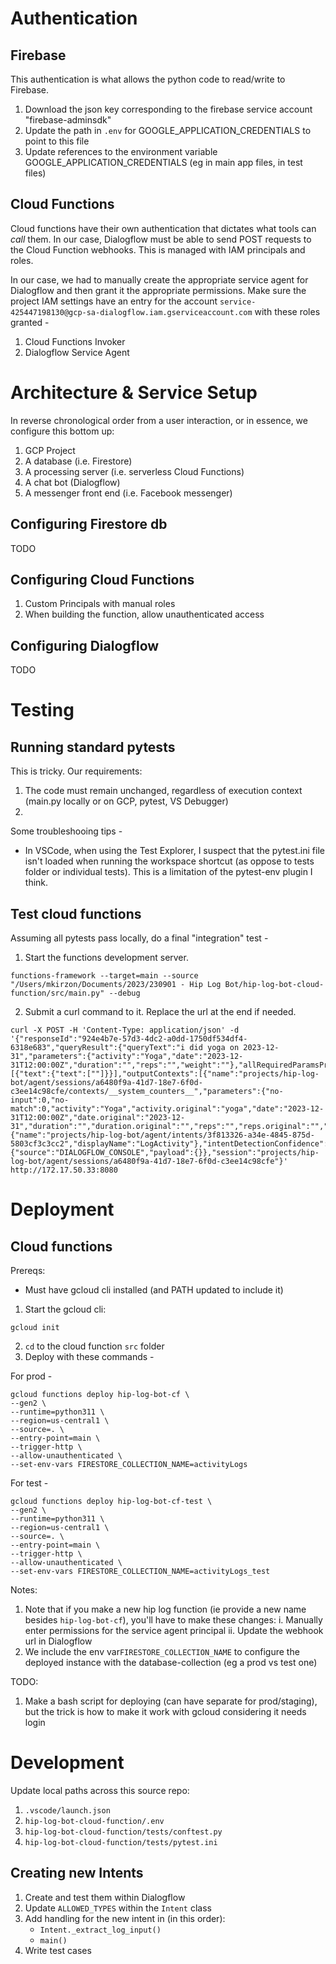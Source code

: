 # Authentication

## Firebase
This authentication is what allows the python code to read/write to Firebase. 

1. Download the json key corresponding to the firebase service account "firebase-adminsdk"
2. Update the path in `.env` for GOOGLE_APPLICATION_CREDENTIALS to point to this file 
2. Update references to the environment variable GOOGLE_APPLICATION_CREDENTIALS (eg in main app files, in test files)

## Cloud Functions
Cloud functions have their own authentication that dictates what tools can _call_ them. In our case, Dialogflow must be able to send POST requests to the Cloud Function webhooks. 
This is managed with IAM principals and roles.

In our case, we had to manually create the appropriate service agent for Dialogflow and then grant it the appropriate permissions. Make sure the project IAM settings have an entry for the account  `service-425447198130@gcp-sa-dialogflow.iam.gserviceaccount.com` with these roles granted - 
1. Cloud Functions Invoker
2. Dialogflow Service Agent


# Architecture & Service Setup

In reverse chronological order from a user interaction, or in essence, we configure this bottom up: 
1. GCP Project
2. A database (i.e. Firestore)
3. A processing server (i.e. serverless Cloud Functions) 
4. A chat bot (Dialogflow)
5. A messenger front end (i.e. Facebook messenger)


## Configuring Firestore db
TODO 

## Configuring Cloud Functions

1. Custom Principals with manual roles 
2. When building the function, allow unauthenticated access 

## Configuring Dialogflow
TODO

# Testing

## Running standard pytests

This is tricky. Our requirements: 
1) The code must remain unchanged, regardless of execution context (main.py locally or on GCP, pytest, VS Debugger)
2) 

Some troubleshooing tips -
* In VSCode, when using the Test Explorer, I suspect that the pytest.ini file isn't loaded when running the workspace shortcut (as oppose to tests folder or individual tests). This is a limitation of the pytest-env plugin I think. 

## Test cloud functions

Assuming all pytests pass locally, do a final "integration" test -

1. Start the functions development server. 
```
functions-framework --target=main --source "/Users/mkirzon/Documents/2023/230901 - Hip Log Bot/hip-log-bot-cloud-function/src/main.py" --debug
```

2. Submit a curl command to it. Replace the url at the end if needed. 
```
curl -X POST -H 'Content-Type: application/json' -d '{"responseId":"924e4b7e-57d3-4dc2-a0dd-1750df534df4-6318e683","queryResult":{"queryText":"i did yoga on 2023-12-31","parameters":{"activity":"Yoga","date":"2023-12-31T12:00:00Z","duration":"","reps":"","weight":""},"allRequiredParamsPresent":true,"fulfillmentMessages":[{"text":{"text":[""]}}],"outputContexts":[{"name":"projects/hip-log-bot/agent/sessions/a6480f9a-41d7-18e7-6f0d-c3ee14c98cfe/contexts/__system_counters__","parameters":{"no-input":0,"no-match":0,"activity":"Yoga","activity.original":"yoga","date":"2023-12-31T12:00:00Z","date.original":"2023-12-31","duration":"","duration.original":"","reps":"","reps.original":"","weight":"","weight.original":""}}],"intent":{"name":"projects/hip-log-bot/agent/intents/3f813326-a34e-4845-875d-5803cf3c3cc2","displayName":"LogActivity"},"intentDetectionConfidence":1,"languageCode":"en"},"originalDetectIntentRequest":{"source":"DIALOGFLOW_CONSOLE","payload":{}},"session":"projects/hip-log-bot/agent/sessions/a6480f9a-41d7-18e7-6f0d-c3ee14c98cfe"}' http://172.17.50.33:8080
```

# Deployment

## Cloud functions

Prereqs:
* Must have gcloud cli installed (and PATH updated to include it)

1. Start the gcloud cli: 
```
gcloud init
```
2. `cd` to the cloud function `src` folder 
3. Deploy with these commands -

For prod -
```
gcloud functions deploy hip-log-bot-cf \
--gen2 \
--runtime=python311 \
--region=us-central1 \
--source=. \
--entry-point=main \
--trigger-http \
--allow-unauthenticated \
--set-env-vars FIRESTORE_COLLECTION_NAME=activityLogs
```

For test - 
```
gcloud functions deploy hip-log-bot-cf-test \
--gen2 \
--runtime=python311 \
--region=us-central1 \
--source=. \
--entry-point=main \
--trigger-http \
--allow-unauthenticated \
--set-env-vars FIRESTORE_COLLECTION_NAME=activityLogs_test
```

Notes:
1. Note that if you make a new hip log function (ie provide a new name besides `hip-log-bot-cf`), you'll have to make these changes: 
    i. Manually enter permissions for the service agent principal
    ii. Update the webhook url in Dialogflow
1. We include the env var`FIRESTORE_COLLECTION_NAME` to configure the deployed instance with the database-collection (eg a prod vs test one)

TODO: 
1. Make a bash script for deploying (can have separate for prod/staging), but the trick is how to make it work with gcloud considering it needs login

# Development

Update local paths across this source repo: 
1. `.vscode/launch.json`
1. `hip-log-bot-cloud-function/.env`
1. `hip-log-bot-cloud-function/tests/conftest.py`
1. `hip-log-bot-cloud-function/tests/pytest.ini`

## Creating new Intents

1. Create and test them within Dialogflow
1. Update `ALLOWED_TYPES` within the `Intent` class
1. Add handling for the new intent in (in this order): 
    * `Intent._extract_log_input()`
    * `main()`
1. Write test cases
